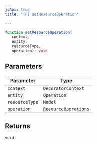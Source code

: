```yaml
---
jsApi: true
title: "[F] setResourceOperation"

---
```

```ts
function setResourceOperation(
   context, 
   entity, 
   resourceType, 
   operation): void
```

## Parameters

| Parameter | Type |
| ------ | ------ |
| `context` | `DecoratorContext` |
| `entity` | `Operation` |
| `resourceType` | `Model` |
| `operation` | [`ResourceOperations`](../type-aliases/ResourceOperations.md) |

## Returns

`void`
